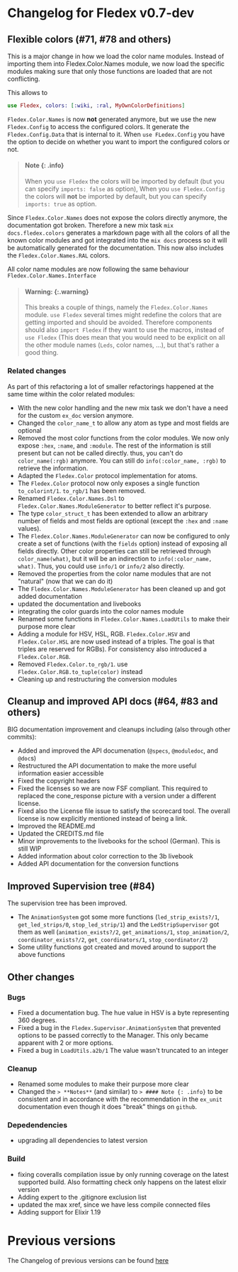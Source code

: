 <!--
Copyright 2025, Matthias Reik <fledex@reik.org>

SPDX-License-Identifier: Apache-2.0
-->

# Changelog for Fledex v0.7-dev
## Flexible colors (#71, #78 and others)
This is a major change in how we load the color name modules. Instead of importing them into Fledex.Color.Names module, we now load the specific modules making sure that only those functions are loaded that are not conflicting.

This allows to
```elixir
use Fledex, colors: [:wiki, :ral, MyOwnColorDefinitions]
```

`Fledex.Color.Names` is now **not** generated anymore, but we use the new `Fledex.Config` to access the configured colors. It generate the `Fledex.Config.Data` that is internal to it. When `use FLedex.Config` you have the option to decide on whether you want to import
the configured colors or not. 

> #### Note {: .info}
> When you `use Fledex` the colors will be imported by default (but you can specify `imports: false` as option), When you `use Fledex.Config` the colors will **not** be imported by default, but you can specify `imports: true` as option.

Since `Fledex.Color.Names` does not expose the colors directly anymore, the documentation got broken. Therefore a new mix task `mix docs.fledex.colors` generates a markdown page with all the colors of all the known color modules and got integrated into the `mix docs` process so it will be automatically generated for the documentation. This now also includes the `Fledex.Color.Names.RAL` colors.

All color name modules are now following the same behaviour `Fledex.Color.Names.Interface`

> #### Warning: {:.warning}
> This breaks a couple of things, namely the `Fledex.Color.Names` module.
> `use Fledex` several times might redefine the colors that are getting imported and should be avoided.
> Therefore components should also `import Fledex` if they want to use the macros, instead of `use Fledex` (This does mean that you would need to be explicit on all the other module names (`Leds`, color names, ...), but that's rather a good thing.

### Related changes
As part of this refactoring a lot of smaller refactorings happened at the same time within the color related modules:

* With the new color handling and the new mix task we don't have a need for the custom `ex_doc` version anymore.
* Changed the `color_name_t` to allow any atom as type and most fields are optional
* Removed the most color functions from the color modules. We now only expose `:hex`, `:name`, and `:module`. The rest of the information is still present but can not be called directly. thus, you can't do `color_name(:rgb)` anymore. You can still do `info(:color_name, :rgb)` to retrieve the information.
* Adapted the `Fledex.Color` protocol implementation for atoms.
* The `Fledex.Color` protocol now only exposes a single function `to_colorint/1`. `to_rgb/1` has been removed.
* Renamed `Fledex.Color.Names.Dsl` to `Fledex.Color.Names.ModuleGenerator` to better reflect it's purpose.
* The type `color_struct_t` has been extended to allow an arbitrary number of fields and most fields are optional (except the `:hex` and `:name` values). 
* The `Fledex.Color.Names.ModuleGenerator` can now be configured to only create a set of functions (with the `fields` option) instead of exposing all fields directly. Other color properties can still be retrieved through `color_name(what)`, but it will be an indirection to `info(:color_name, what)`. Thus, you could use `info/1` or `info/2` also directly.
* Removed the properties from the color name modules that are not "natural" (now that we can do it)
* The `Fledex.Color.Names.ModuleGenerator` has been cleaned up and got added documentation
* updated the documentation and livebooks
* integrating the color guards into the color names module
* Renamed some functions in `Fledex.Color.Names.LoadUtils` to make their purpose more clear
* Adding a module for HSV, HSL, RGB. `Fledex.Color.HSV` and `Fledex.Color.HSL` are now used instead of a triples. The goal is that triples are reserved for RGBs). For consistency also introduced a `Fledex.Color.RGB`.
* Removed `Fledex.Color.to_rgb/1`. use `Fledex.Color.RGB.to_tuple(color)` instead 
* Cleaning up and restructuring the conversion modules

## Cleanup and improved API docs (#64, #83 and others)
BIG documentation improvement and cleanups including (also through other commits): 

* Added and improved the API documenation (`@specs`, `@moduledoc`, and `@doc`s)
* Restructured the API documentation to make the more useful information easier accessible
* Fixed the copyright headers
* Fixed the licenses so we are now FSF compliant. This required to replaced the cone_response picture with a version under a different license.
* Fixed also the License file issue to satisfy the scorecard tool. The overall license is now explicitly mentioned instead of being a link.
* Improved the README.md
* Updated the CREDITS.md file
* Minor improvements to the livebooks for the school (German). This is still WIP
* Added information about color correction to the 3b livebook
* Added API documentation for the conversion functions

## Improved Supervision tree (#84)
The supervision tree has been improved. 
* The `AnimationSystem` got some more functions (`led_strip_exists?/1`, `get_led_strips/0`, `stop_led_strip/1`) and the `LedStripSupervisor` got them as well (`animation_exists?/2`, `get_animations/1`, `stop_animation/2`, `coordinator_exists?/2`, `get_coordinators/1`, `stop_coordinator/2`)
* Some utility functions got created and moved around to support the above functions

## Other changes
### Bugs
* Fixed a documentation bug. The hue value in HSV is a byte representing 360 degrees.
* Fixed a bug in the `Fledex.Supervisor.AnimationSystem` that prevented options to be passed correctly to the Manager. This only became apparent with 2 or more options.
* Fixed a bug in `LoadUtils.a2b/1` The value wasn't truncated to an integer

### Cleanup
* Renamed some modules to make their purpose more clear
* Changed the `> **Notes**` (and similar) to `> #### Note {: .info}` to be consistent and in accordance with the recommendation in the `ex_unit` documentation even though it does "break" things on `github`.

### Depedendencies
* upgrading all dependencies to latest version

### Build
* fixing coveralls compilation issue by only running coverage on the latest supported build. Also formatting check only happens on the latest elixir version
* Adding expert to the .gitignore exclusion list
* updated the max xref, since we have less compile connected files
* Adding support for Elixir 1.19


# Previous versions
The Changelog of previous versions can be found [here](https://github.com/a-maze-d/fledex/releases) 